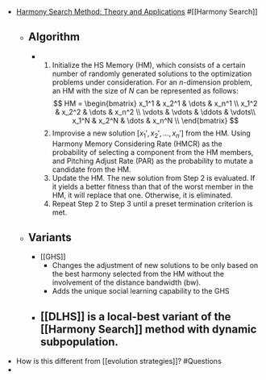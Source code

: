- [Harmony Search Method: Theory and Applications](https://www.hindawi.com/journals/cin/2015/258491/) #[[Harmony Search]]
	- ## Algorithm
		- 1. Initialize the HS Memory (HM), which consists of a certain number of randomly generated solutions to the optimization problems under consideration. For an $n$-dimension problem, an HM with the size of $N$ can be represented as follows:
		  $$
		  HM = 
		  \begin{bmatrix}
		  x_1^1 & x_2^1 & \dots & x_n^1 \\
		  x_1^2 & x_2^2 & \dots & x_n^2 \\
		  \vdots  & \vdots & \ddots & \vdots\\
		  x_1^N & x_2^N & \dots & x_n^N \\
		  \end{bmatrix}
		  $$
		  2. Improvise a new solution $[x_1', x_2', \dots, x_n']$ from the HM. Using Harmony Memory Considering Rate (HMCR) as the probability of selecting a component from the HM members, and Pitching Adjust Rate (PAR) as the probability to mutate a candidate from the HM.
		  3. Update the HM. The new solution from Step 2 is evaluated. If it yields a better fitness than that of the worst member in the HM, it will replace that one. Otherwise, it is eliminated.
		  4. Repeat Step 2 to Step 3 until a preset termination criterion is met.
	- ## Variants
		- [[GHS]]
			- Changes the adjustment of new solutions to be only based on the best harmony selected from the HM without the involvement of the distance bandwidth (bw).
			- Adds the unique social learning capability to the GHS
		- [[DLHS]] is a local-best variant of the [[Harmony Search]] method with dynamic subpopulation.
			-
- How is this different from [[evolution strategies]]? #Questions
-